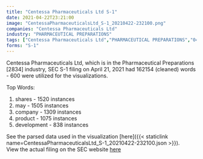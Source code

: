 ```yaml
---
title: "Centessa Pharmaceuticals Ltd S-1"
date: 2021-04-22T23:21:00
image: "CentessaPharmaceuticalsLtd_S-1_20210422-232100.png"
companies: "Centessa Pharmaceuticals Ltd"
industry: "PHARMACEUTICAL PREPARATIONS"
tags: ["Centessa Pharmaceuticals Ltd","PHARMACEUTICAL PREPARATIONS","04-21-2021","S-1"]
forms: "S-1"
---
```

Centessa Pharmaceuticals Ltd, which is in the Pharmaceutical Preparations [2834] industry, SEC S-1 filing on April 21, 2021 had 162154 (cleaned) words - 600 were utilized for the visualizations.

Top Words:
1. shares - 1520 instances
2. may - 1505 instances
3. company - 1309 instances
4. product - 1075 instances
5. development - 838 instances


See the parsed data used in the visualization [here]({{< staticlink name=CentessaPharmaceuticalsLtd_S-1_20210422-232100.json >}}).  
View the actual filing on the SEC website [here](https://www.sec.gov/Archives/edgar/data/1847903/0001193125-21-123969.txt)